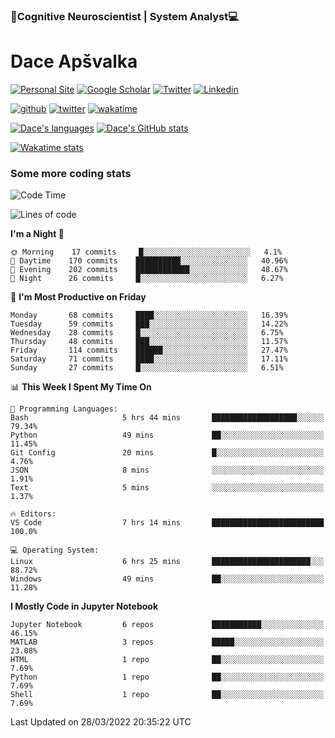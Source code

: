### 🧠Cognitive Neuroscientist | System Analyst💻
# Dace Apšvalka

[![Personal Site](https://img.shields.io/badge/website-teal?style=for-the-badge&logo=About.me&logoColor=white)](https://dcdace.net/)
[![Google Scholar](https://img.shields.io/badge/Scholar-yellow?style=for-the-badge&logo=googlescholar&logoColor=ffffff)](https://scholar.google.com/citations?hl=en&user=W8q0HBkAAAAJ&view_op=list_works&sortby=pubdate)
[![Twitter](https://img.shields.io/badge/Twitter-1DA1F2?logo=twitter&logoColor=white&style=for-the-badge)](https://twitter.com/dcdace)
[![Linkedin](https://img.shields.io/badge/linkedin-0077B5?logo=linkedin&logoColor=white&style=for-the-badge)](https://www.linkedin.com/in/dace-apsvalka/)

[![github](https://img.shields.io/github/followers/dcdace?logo=github&style=plastic)](https://github.com/dcdace?tab=followers "GitHub followers")
[![twitter](https://img.shields.io/twitter/follow/dcdace?label=followers&logo=twitter&color=%23007ec6&style=plastic)](https://twitter.com/dcdace "Twitter followers")
[![wakatime](https://wakatime.com/badge/user/6e7556d3-b1db-4eef-a7e8-9bad735fc27e.svg?style=plastic?v=2)](https://wakatime.com/@6e7556d3-b1db-4eef-a7e8-9bad735fc27e "Total time coded since Feb 28 2022")

[![Dace's languages](https://github-readme-stats.vercel.app/api/top-langs/?username=dcdace&langs_count=10&theme=nord&layout=compact)]() 
[![Dace's GitHub stats](https://github-readme-stats.vercel.app/api?username=dcdace&theme=dracula&hide=prs,issues&count_private=true&show_icons=true&hide_rank=true&include_all_commits=true&hide_title=false&custom_title=GitHub+Stats)](https://github.com/anuraghazra/github-readme-stats)

[![Wakatime stats](https://github-readme-stats.vercel.app/api/wakatime?username=dcdace&theme=react&layout=compact&custom_title=Coding+past+7+days&v=2)](https://wakatime.com/@6e7556d3-b1db-4eef-a7e8-9bad735fc27e "Recorded coding time in the past 7 days")
 ### Some more coding stats
<!--START_SECTION:waka-->
![Code Time](http://img.shields.io/badge/Code%20Time-55%20hrs%2036%20mins-blue)

![Lines of code](https://img.shields.io/badge/From%20Hello%20World%20I%27ve%20Written-35%20Thousand%20lines%20of%20code-blue)

**I'm a Night 🦉** 

```text
🌞 Morning    17 commits     █░░░░░░░░░░░░░░░░░░░░░░░░   4.1% 
🌆 Daytime    170 commits    ██████████░░░░░░░░░░░░░░░   40.96% 
🌃 Evening    202 commits    ████████████░░░░░░░░░░░░░   48.67% 
🌙 Night      26 commits     █░░░░░░░░░░░░░░░░░░░░░░░░   6.27%

```
📅 **I'm Most Productive on Friday** 

```text
Monday       68 commits     ████░░░░░░░░░░░░░░░░░░░░░   16.39% 
Tuesday      59 commits     ███░░░░░░░░░░░░░░░░░░░░░░   14.22% 
Wednesday    28 commits     █░░░░░░░░░░░░░░░░░░░░░░░░   6.75% 
Thursday     48 commits     ███░░░░░░░░░░░░░░░░░░░░░░   11.57% 
Friday       114 commits    ██████░░░░░░░░░░░░░░░░░░░   27.47% 
Saturday     71 commits     ████░░░░░░░░░░░░░░░░░░░░░   17.11% 
Sunday       27 commits     █░░░░░░░░░░░░░░░░░░░░░░░░   6.51%

```


📊 **This Week I Spent My Time On** 

```text
💬 Programming Languages: 
Bash                     5 hrs 44 mins       ███████████████████░░░░░░   79.34% 
Python                   49 mins             ██░░░░░░░░░░░░░░░░░░░░░░░   11.45% 
Git Config               20 mins             █░░░░░░░░░░░░░░░░░░░░░░░░   4.76% 
JSON                     8 mins              ░░░░░░░░░░░░░░░░░░░░░░░░░   1.91% 
Text                     5 mins              ░░░░░░░░░░░░░░░░░░░░░░░░░   1.37%

🔥 Editors: 
VS Code                  7 hrs 14 mins       █████████████████████████   100.0%

💻 Operating System: 
Linux                    6 hrs 25 mins       ██████████████████████░░░   88.72% 
Windows                  49 mins             ██░░░░░░░░░░░░░░░░░░░░░░░   11.28%

```

**I Mostly Code in Jupyter Notebook** 

```text
Jupyter Notebook         6 repos             ███████████░░░░░░░░░░░░░░   46.15% 
MATLAB                   3 repos             █████░░░░░░░░░░░░░░░░░░░░   23.08% 
HTML                     1 repo              ██░░░░░░░░░░░░░░░░░░░░░░░   7.69% 
Python                   1 repo              ██░░░░░░░░░░░░░░░░░░░░░░░   7.69% 
Shell                    1 repo              ██░░░░░░░░░░░░░░░░░░░░░░░   7.69%

```



 Last Updated on 28/03/2022 20:35:22 UTC
<!--END_SECTION:waka-->